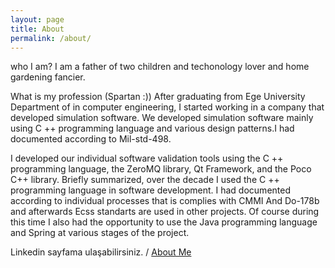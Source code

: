 ```yaml
---
layout: page
title: About
permalink: /about/
---
```

who I am?
I am a father of two children and techonology lover and home gardening fancier.

What is my profession (Spartan :))
After graduating from Ege University Department of in computer engineering, I started working in a company that developed simulation software. We developed simulation software mainly using C ++ programming language and various design patterns.I had documented according to Mil-std-498.

I developed our individual software validation tools using the C ++ programming language, the ZeroMQ library, Qt Framework, and the Poco C++ library. Briefly summarized, over the decade I used the C ++ programming language in software development. I had documented according to individual processes that is complies with CMMI And Do-178b and afterwards Ecss standarts are used in other projects.
Of course during this time I also had the opportunity to use the Java programming language and Spring at various stages of the project. 

Linkedin sayfama ulaşabilirsiniz.
/
[About Me](https://www.linkedin.com/in/ugurmelihsurme)

